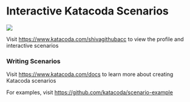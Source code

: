 # Interactive Katacoda Scenarios

[![](http://shields.katacoda.com/katacoda/shivagithubacc/count.svg)](https://www.katacoda.com/shivagithubacc "Get your profile on Katacoda.com")

Visit https://www.katacoda.com/shivagithubacc to view the profile and interactive scenarios

### Writing Scenarios
Visit https://www.katacoda.com/docs to learn more about creating Katacoda scenarios

For examples, visit https://github.com/katacoda/scenario-example
